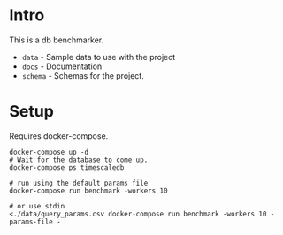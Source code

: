 Intro
=====

This is a db benchmarker.

* `data` - Sample data to use with the project
* `docs` - Documentation
* `schema` - Schemas for the project.

Setup
=====

Requires docker-compose.

```
docker-compose up -d
# Wait for the database to come up.
docker-compose ps timescaledb

# run using the default params file
docker-compose run benchmark -workers 10

# or use stdin
<./data/query_params.csv docker-compose run benchmark -workers 10 -params-file -
```
